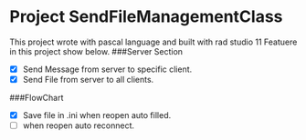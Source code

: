 # Project SendFileManagementClass

This project wrote with pascal language and built with rad studio 11
Featuere in this project show below.
###Server Section
- [x] Send Message from server to specific client.
- [x] Send File from server to all clients.

###FlowChart
- [x] Save file in .ini when reopen auto filled.
- [ ] when reopen auto reconnect. 
